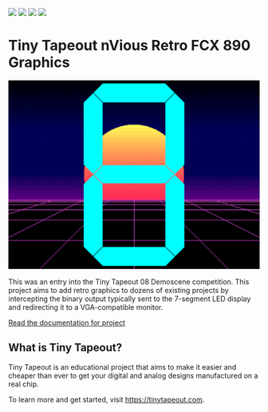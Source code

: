 ![](../../workflows/gds/badge.svg) ![](../../workflows/docs/badge.svg) ![](../../workflows/test/badge.svg) ![](../../workflows/fpga/badge.svg)

# Tiny Tapeout nVious Retro FCX 890 Graphics

![example VGA output](docs/screenshot.png)

This was an entry into the Tiny Tapeout 08 Demoscene competition. This project
aims to add retro graphics to dozens of existing projects by intercepting the
binary output typically sent to the 7-segment LED display and redirecting it to
a VGA-compatible monitor.

[Read the documentation for project](docs/info.md)

## What is Tiny Tapeout?

Tiny Tapeout is an educational project that aims to make it easier and cheaper
than ever to get your digital and analog designs manufactured on a real chip.

To learn more and get started, visit https://tinytapeout.com.
